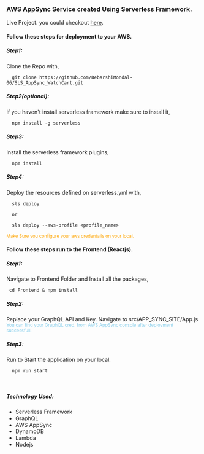### AWS AppSync Service created Using Serverless Framework.

Live Project. you could checkout [here](debarshimondal.vercel.app).

#### Follow these steps for deployment to your AWS.

##### Step1:
Clone the Repo with,
```
  git clone https://github.com/DebarshiMondal-06/SLS_AppSync_WatchCart.git
```

##### Step2(optional):
If you haven't install serverless framework make sure to install it,
```
  npm install -g serverless
```


##### Step3:
Install the serverless framework plugins,
```
  npm install
```

##### Step4:
Deploy the resources defined on serverless.yml with,
```
  sls deploy

  or

  sls deploy --aws-profile <profile_name>
```
<small style="color:orange">
  Make Sure you configure your aws credentails on your local.
</small>


#### Follow these steps run to the Frontend (Reactjs).
##### Step1:
Navigate to Frontend Folder and Install all the packages,
```
 cd Frontend & npm install
```

##### Step2:
  <div>
    Replace your GraphQL API and Key. Navigate to src/APP_SYNC_SITE/App.js
    <br>
    <small style="color:skyblue">
      You can find your GraphQL cred. from AWS AppSync console after deployment successfull. 
  </small>
  </div>

##### Step3:
Run to Start the application on your local.
  ```
    npm run start
  ```

<br>

##### Technology Used:
- Serverless Framework
- GraphQL
- AWS AppSync
- DynamoDB
- Lambda
- Nodejs
